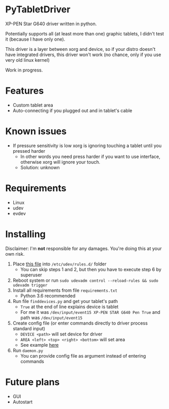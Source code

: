 # PyTabletDriver
XP-PEN Star G640 driver written in python. 

Potentially supports all (at least more than one) graphic tablets, I didn't test it (because I have only one).

This driver is a layer between xorg and device, so if your distro doesn't have integrated drivers, this driver won't work (no chance, only if you use very old linux kernel)   

Work in progress.

# Features

* Custom tablet area
* Auto-connecting if you plugged out and in tablet's cable

# Known issues

* If pressure sensitivity is low xorg is ignoring touching a tablet until you pressed harder
  * In other words you need press harder if you want to use interface, otherwise xorg will ignore your touch.
  * Solution: unknown

# Requirements

* Linux
* udev
* evdev

# Installing

Disclaimer: I'm **not** responsible for any damages. You're doing this at your own risk.

1. Place [this file](https://github.com/HeroBrine1st/PyTabletDriver/blob/master/rules/60-pytabletdriver.rules) into ``/etc/udev/rules.d/`` folder
    * You can skip steps 1 and 2, but then you have to execute step 6 by superuser
2. Reboot system or run ``sudo udevadm control --reload-rules && sudo udevadm trigger``
3. Install all requirements from file ``requirements.txt``
    * Python 3.6 recommended
4. Run file ``finddevices.py`` and get your tablet's path
    * ``True`` at the end of line explains device is tablet
    * For me it was ``/dev/input/event15 XP-PEN STAR G640 Pen True`` and path was ``/dev/input/event15``
5. Create config file (or enter commands directly to driver process standard input)
    * ``DEVICE <path>`` will set device for driver
    * ``AREA <left> <top> <right> <bottom>`` will set area
    * See example [here](https://github.com/HeroBrine1st/PyTabletDriver/blob/master/test.txt)
6. Run ``daemon.py``
    * You can provide config file as argument instead of entering commands
    
# Future plans

* GUI
* Autostart
